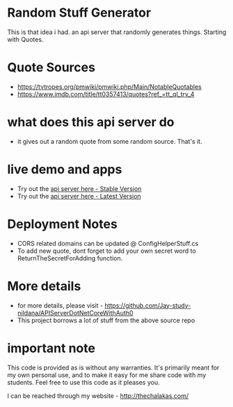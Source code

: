 # Random Stuff Generator

This is that idea i had. an api server that randomly generates things. Starting with Quotes. 

# Quote Sources

* https://tvtropes.org/pmwiki/pmwiki.php/Main/NotableQuotables
* https://www.imdb.com/title/tt0357413/quotes?ref_=tt_ql_trv_4

# what does this api server do

* it gives out a random quote from some random source. That's it.

# live demo and apps

* Try out the [api server here - Stable Version](https://randomstuffgeneratorsep23.azurewebsites.net)
* Try out the [api server here - Latest Version](https://randomstuffgeneratorsep23.azurewebsites.net)

# Deployment Notes

* CORS related domains can be updated @ ConfigHelperStuff.cs
* To add new quote, dont forget to add your own secret word to ReturnTheSecretForAdding function.

# More details

* for more details, please visit - https://github.com/Jay-study-nildana/APIServerDotNetCoreWithAuth0
* This project borrows a lot of stuff from the above source repo

# important note 

This code is provided as is without any warranties. It's primarily meant for my own personal use, and to make it easy for me share code with my students. Feel free to use this code as it pleases you.

I can be reached through my website - http://thechalakas.com/